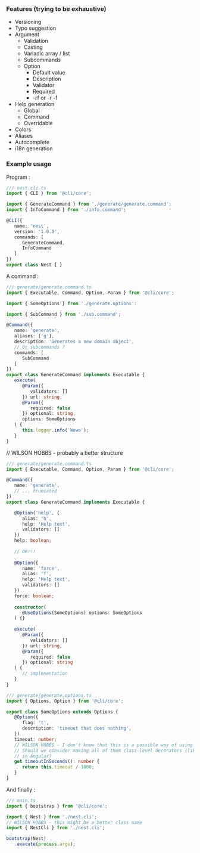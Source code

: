 ### Features (trying to be exhaustive)
* Versioning
* Typo suggestion
* Argument 
   * Validation 
   * Casting
   * Variadic array / list
   * Subcommands
   * Option
      * Default value
      * Description 
      * Validator
      * Required
      * -rf or -r -f
* Help generation
   * Global 
   * Command
   * Overridable
* Colors
* Aliases
* Autocomplete
* i18n generation

### Example usage
Program :
```typescript
/// nest.cli.ts
import { CLI } from '@cli/core';

import { GenerateCommand } from './generate/generate.command';
import { InfoCommand } from './info.command';

@CLI({
   name: 'nest',
   version: '1.0.0', 
   commands: [
      GenerateCommand,
      InfoCommand
   ]
})
export class Nest { }
```

A command :
```typescript
/// generate/generate.command.ts
import { Executable, Command, Option, Param } from '@cli/core';

import { SomeOptions } from './generate.options':

import { SubCommand } from './sub.command';

@Command({
   name: 'generate',
   aliases: ['g'],
   description: 'Generates a new domain object',
   // Or subcommands ?
   commands: [
      SubCommand
   ]
})
export class GenerateCommand implements Executable {
   execute(
      @Param({
         validators: []
      }) url: string,
      @Param({
         required: false
      }) optional: string,
      options: SomeOptions
   ) {
      this.logger.info('Wowo');
   }
}
```

// WILSON HOBBS - probably a better structure
```typescript
/// generate/generate.command.ts
import { Executable, Command, Option, Param } from '@cli/core';

@Command({
   name: 'generate',
   // ... truncated
})
export class GenerateCommand implements Executable {

   @Option('help', {
      alias: 'h',
      help: 'Help text',
      validators: []
   })
   help: boolean;
   
   // OR!!!
     
   @Option({
      name: 'force',
      alias: 'f',
      help: 'Help text',
      validators: []
   })
   force: boolean;
   
   constructor(
      @UseOptions(SomeOptions) options: SomeOptions
   ) {}
      
   execute(
      @Param({
         validators: []
      }) url: string,
      @Param({
         required: false
      }) optional: string
   ) {
      // implementation
   }
}
```

```typescript
/// generate/generate.options.ts
import { Options, Option } from '@cli/core';

export class SomeOptions extends Options {
   @Option({
      flag: 't',
      description: 'timeout that does nothing',
   })
   timeout: number;
   // WILSON HOBBS - I don't know that this is a possible way of using decorators.
   // Should we consider making all of them class-level decorators (like @Input() and @Output()
   // in Angular? 
   get timeoutInSeconds(): number {
      return this.timeout / 1000;
   }
}
```  

And finally :
```typescript
/// main.ts
import { bootstrap } from '@cli/core';

import { Nest } from './nest.cli';
// WILSON HOBBS - this might be a better class name
import { NestCli } from './nest.cli';

bootstrap(Nest)
   .execute(process.argv);
```
